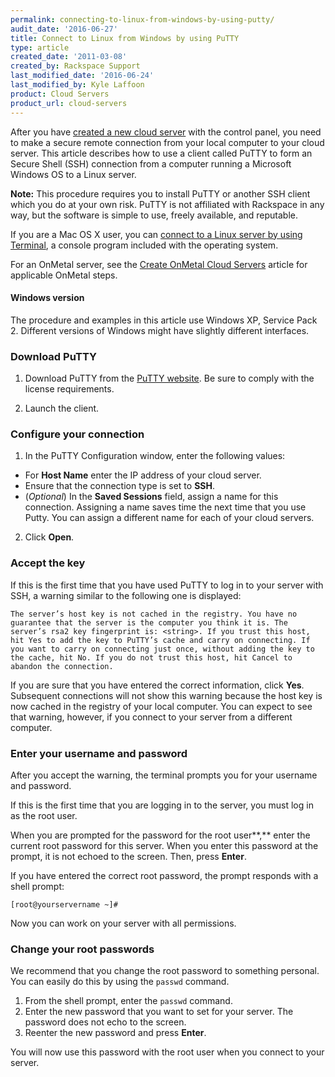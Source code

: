```yaml
---
permalink: connecting-to-linux-from-windows-by-using-putty/
audit_date: '2016-06-27'
title: Connect to Linux from Windows by using PuTTY
type: article
created_date: '2011-03-08'
created_by: Rackspace Support
last_modified_date: '2016-06-24'
last_modified_by: Kyle Laffoon
product: Cloud Servers
product_url: cloud-servers
---
```


After you have [created a new cloud server](/how-to/create-a-cloud-server)
with the control panel, you need to make a secure remote
connection from your local computer to your cloud server. This article
describes how to use a client called PuTTY to form an Secure Shell (SSH)
connection from a computer running a Microsoft Windows OS to a Linux
server.

**Note:** This procedure requires you to install PuTTY or another SSH client
which you do at your own risk. PuTTY is not affiliated with
Rackspace in any way, but the software is simple to use, freely
available, and reputable.

If you are a Mac OS X user, you can [connect to a Linux server by using Terminal](/how-to/connecting-to-linux-from-mac-os-x-by-using-terminal), a
console program included with the operating system.

For an OnMetal server, see the [Create OnMetal Cloud Servers](/how-to/create-onmetal-cloud-servers) article for applicable OnMetal steps.

#### Windows version

The procedure and examples in this article use  Windows XP, Service Pack 2. Different versions of Windows might have slightly different interfaces.

### Download PuTTY

1. Download PuTTY from the
[PuTTY website](http://www.chiark.greenend.org.uk/~sgtatham/putty/ "http://www.chiark.greenend.org.uk/~sgtatham/putty/").
Be sure to comply with the license requirements.

2. Launch the client.

### Configure your connection

1. In the PuTTY Configuration window, enter the following values:

-   For **Host Name** enter the IP address of your cloud server.
-   Ensure that the connection type is set to **SSH**.
-   (*Optional*) In the **Saved Sessions** field, assign a name for
    this connection.  Assigning a name saves time the next time that you use
    Putty.  You can assign a different name for each of your cloud servers.

2. Click **Open**.

### Accept the key

If this is the first time that you have used PuTTY to log in to your
server with SSH, a warning similar to the following one is displayed:

`The server’s host key is not cached in the registry. You have no guarantee
that the server is the computer you think it is. The server’s rsa2 key
fingerprint is: <string>. If you trust this host, hit Yes to add the key to
PuTTY’s cache and carry on connecting. If you want to carry on connecting just
once, without adding the key to the cache, hit No. If you do not trust this
host, hit Cancel to abandon the connection.`

If you are sure that you have entered the correct information, click
**Yes**.
Subsequent connections will not show this warning because the host key
is now cached in the registry of your local computer.  You can expect to
see that warning, however, if you connect to your server from a
different computer.

### Enter your username and password

After you accept the warning, the terminal prompts you for your username
and password.

If this is the first time that you are logging in to the server, you
must log in as the root user.

When you are prompted for the password for the root user**,** enter the
current root password for this server. When you enter this password at
the prompt, it is not echoed to the screen.  Then, press **Enter**.

If you have entered the correct root password, the prompt responds with
a shell prompt:

    [root@yourservername ~]#

Now you can work on your server with all permissions.

### Change your root passwords

We recommend that you change the root password to something personal.
 You can easily do this by using the `passwd` command.

1.  From the shell prompt, enter the `passwd` command.
2.  Enter the new password that you want to set for your server.  The
    password does not echo to the screen.
3.  Reenter the new password and press **Enter**.

You will now use this password with the root user when you connect
to your server.
